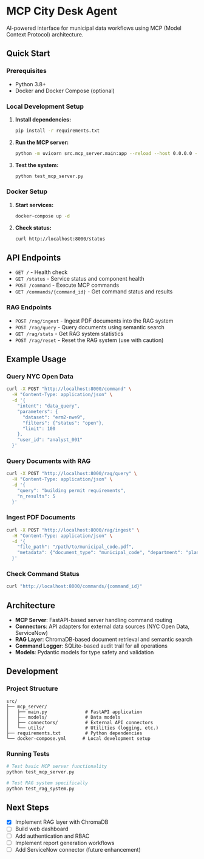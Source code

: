 # MCP City Desk Agent

AI-powered interface for municipal data workflows using MCP (Model Context Protocol) architecture.

## Quick Start

### Prerequisites
- Python 3.8+
- Docker and Docker Compose (optional)

### Local Development Setup

1. **Install dependencies:**
   ```bash
   pip install -r requirements.txt
   ```

2. **Run the MCP server:**
   ```bash
   python -m uvicorn src.mcp_server.main:app --reload --host 0.0.0.0 --port 8000
   ```

3. **Test the system:**
   ```bash
   python test_mcp_server.py
   ```

### Docker Setup

1. **Start services:**
   ```bash
   docker-compose up -d
   ```

2. **Check status:**
   ```bash
   curl http://localhost:8000/status
   ```

## API Endpoints

- `GET /` - Health check
- `GET /status` - Service status and component health
- `POST /command` - Execute MCP commands
- `GET /commands/{command_id}` - Get command status and results

### RAG Endpoints

- `POST /rag/ingest` - Ingest PDF documents into the RAG system
- `POST /rag/query` - Query documents using semantic search
- `GET /rag/stats` - Get RAG system statistics
- `POST /rag/reset` - Reset the RAG system (use with caution)

## Example Usage

### Query NYC Open Data

```bash
curl -X POST "http://localhost:8000/command" \
  -H "Content-Type: application/json" \
  -d '{
    "intent": "data_query",
    "parameters": {
      "dataset": "erm2-nwe9",
      "filters": {"status": "open"},
      "limit": 100
    },
    "user_id": "analyst_001"
  }'
```

### Query Documents with RAG

```bash
curl -X POST "http://localhost:8000/rag/query" \
  -H "Content-Type: application/json" \
  -d '{
    "query": "building permit requirements",
    "n_results": 5
  }'
```

### Ingest PDF Documents

```bash
curl -X POST "http://localhost:8000/rag/ingest" \
  -H "Content-Type: application/json" \
  -d '{
    "file_path": "/path/to/municipal_code.pdf",
    "metadata": {"document_type": "municipal_code", "department": "planning"}
  }'
```

### Check Command Status

```bash
curl "http://localhost:8000/commands/{command_id}"
```

## Architecture

- **MCP Server**: FastAPI-based server handling command routing
- **Connectors**: API adapters for external data sources (NYC Open Data, ServiceNow)
- **RAG Layer**: ChromaDB-based document retrieval and semantic search
- **Command Logger**: SQLite-based audit trail for all operations
- **Models**: Pydantic models for type safety and validation

## Development

### Project Structure
```
src/
├── mcp_server/
│   ├── main.py              # FastAPI application
│   ├── models/              # Data models
│   ├── connectors/          # External API connectors
│   └── utils/               # Utilities (logging, etc.)
├── requirements.txt         # Python dependencies
└── docker-compose.yml      # Local development setup
```

### Running Tests
```bash
# Test basic MCP server functionality
python test_mcp_server.py

# Test RAG system specifically
python test_rag_system.py
```

## Next Steps

- [x] Implement RAG layer with ChromaDB
- [ ] Build web dashboard
- [ ] Add authentication and RBAC
- [ ] Implement report generation workflows
- [ ] Add ServiceNow connector (future enhancement)
